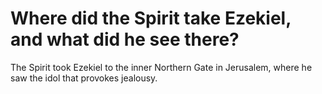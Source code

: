 # Where did the Spirit take Ezekiel, and what did he see there?

The Spirit took Ezekiel to the inner Northern Gate in Jerusalem, where he saw the idol that provokes jealousy.
